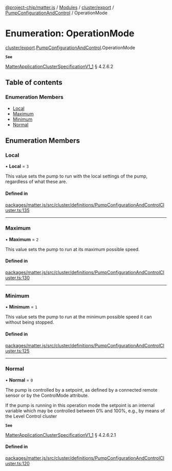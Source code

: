 [@project-chip/matter.js](../README.md) / [Modules](../modules.md) / [cluster/export](../modules/cluster_export.md) / [PumpConfigurationAndControl](../modules/cluster_export.PumpConfigurationAndControl.md) / OperationMode

# Enumeration: OperationMode

[cluster/export](../modules/cluster_export.md).[PumpConfigurationAndControl](../modules/cluster_export.PumpConfigurationAndControl.md).OperationMode

**`See`**

[MatterApplicationClusterSpecificationV1_1](../interfaces/spec_export.MatterApplicationClusterSpecificationV1_1.md) § 4.2.6.2

## Table of contents

### Enumeration Members

- [Local](cluster_export.PumpConfigurationAndControl.OperationMode.md#local)
- [Maximum](cluster_export.PumpConfigurationAndControl.OperationMode.md#maximum)
- [Minimum](cluster_export.PumpConfigurationAndControl.OperationMode.md#minimum)
- [Normal](cluster_export.PumpConfigurationAndControl.OperationMode.md#normal)

## Enumeration Members

### Local

• **Local** = ``3``

This value sets the pump to run with the local settings of the pump, regardless of what these are.

#### Defined in

[packages/matter.js/src/cluster/definitions/PumpConfigurationAndControlCluster.ts:135](https://github.com/project-chip/matter.js/blob/ac2c2688/packages/matter.js/src/cluster/definitions/PumpConfigurationAndControlCluster.ts#L135)

___

### Maximum

• **Maximum** = ``2``

This value sets the pump to run at its maximum possible speed.

#### Defined in

[packages/matter.js/src/cluster/definitions/PumpConfigurationAndControlCluster.ts:130](https://github.com/project-chip/matter.js/blob/ac2c2688/packages/matter.js/src/cluster/definitions/PumpConfigurationAndControlCluster.ts#L130)

___

### Minimum

• **Minimum** = ``1``

This value sets the pump to run at the minimum possible speed it can without being stopped.

#### Defined in

[packages/matter.js/src/cluster/definitions/PumpConfigurationAndControlCluster.ts:125](https://github.com/project-chip/matter.js/blob/ac2c2688/packages/matter.js/src/cluster/definitions/PumpConfigurationAndControlCluster.ts#L125)

___

### Normal

• **Normal** = ``0``

The pump is controlled by a setpoint, as defined by a connected remote sensor or by the ControlMode
attribute.

If the pump is running in this operation mode the setpoint is an internal variable which may be controlled
between 0% and 100%, e.g., by means of the Level Control cluster

**`See`**

[MatterApplicationClusterSpecificationV1_1](../interfaces/spec_export.MatterApplicationClusterSpecificationV1_1.md) § 4.2.6.2.1

#### Defined in

[packages/matter.js/src/cluster/definitions/PumpConfigurationAndControlCluster.ts:120](https://github.com/project-chip/matter.js/blob/ac2c2688/packages/matter.js/src/cluster/definitions/PumpConfigurationAndControlCluster.ts#L120)
